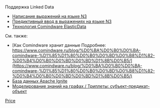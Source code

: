 Поддержка Linked Data
- [Написание выражений на языке N3](https://kb.comindware.ru/article/%D0%9D%D0%B0%D0%BF%D0%B8%D1%81%D0%B0%D0%BD%D0%B8%D0%B5-%D0%B2%D1%8B%D1%80%D0%B0%D0%B6%D0%B5%D0%BD%D0%B8%D0%B9-%D0%BD%D0%B0-%D1%8F%D0%B7%D1%8B%D0%BA%D0%B5-n3-2401.html)
- [Предиктивный ввод в выражениях на языке N3](https://kb.comindware.ru/article/%D0%9F%D1%80%D0%B5%D0%B4%D0%B8%D0%BA%D1%82%D0%B8%D0%B2%D0%BD%D1%8B%D0%B9-%D0%B2%D0%B2%D0%BE%D0%B4-%D0%B2-%D0%B2%D1%8B%D1%80%D0%B0%D0%B6%D0%B5%D0%BD%D0%B8%D1%8F%D1%85-%D0%BD%D0%B0-%D1%8F%D0%B7%D1%8B%D0%BA%D0%B5-n3-2482.html)
- [Технология Comindware ElasticData](https://kb.comindware.ru/article/tehnologiya-comindware-elasticdata-4584.html)

См. также:
- [Как Comindware хранит данные Подробнее: https://www.comindware.ru/blog/%D0%BA%D0%B0%D0%BA-comindware-%D1%85%D1%80%D0%B0%D0%BD%D0%B8%D1%82-%D0%B4%D0%B0%D0%BD%D0%BD%D1%8B%D0%B5/](https://www.comindware.ru/blog/%D0%BA%D0%B0%D0%BA-comindware-%D1%85%D1%80%D0%B0%D0%BD%D0%B8%D1%82-%D0%B4%D0%B0%D0%BD%D0%BD%D1%8B%D0%B5/)
- [База данных Apache Ignite](https://www.comindware.ru/assets/dl2/pdf/comindware-presentation-database.pdf)
- [Моделирование знаний на графах / Триплеты: субъект-предикат-объект](https://kb.comindware.ru/article/modelirovanie-znanij-na-grafah-4857.html)

[Price](https://www.comindware.ru/comindware-pricing/)
